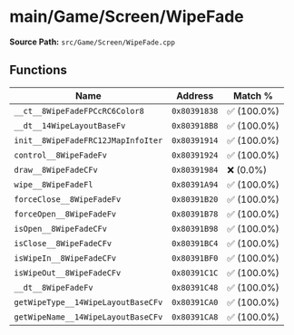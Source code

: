 # main/Game/Screen/WipeFade

**Source Path:** `src/Game/Screen/WipeFade.cpp`

## Functions

| Name | Address | Match % |
|------|---------|---------|
| `__ct__8WipeFadeFPCcRC6Color8` | `0x80391838` | :white_check_mark: (100.0%) |
| `__dt__14WipeLayoutBaseFv` | `0x803918B8` | :white_check_mark: (100.0%) |
| `init__8WipeFadeFRC12JMapInfoIter` | `0x80391914` | :white_check_mark: (100.0%) |
| `control__8WipeFadeFv` | `0x80391924` | :white_check_mark: (100.0%) |
| `draw__8WipeFadeCFv` | `0x80391984` | :x: (0.0%) |
| `wipe__8WipeFadeFl` | `0x80391A94` | :white_check_mark: (100.0%) |
| `forceClose__8WipeFadeFv` | `0x80391B20` | :white_check_mark: (100.0%) |
| `forceOpen__8WipeFadeFv` | `0x80391B78` | :white_check_mark: (100.0%) |
| `isOpen__8WipeFadeCFv` | `0x80391B98` | :white_check_mark: (100.0%) |
| `isClose__8WipeFadeCFv` | `0x80391BC4` | :white_check_mark: (100.0%) |
| `isWipeIn__8WipeFadeCFv` | `0x80391BF0` | :white_check_mark: (100.0%) |
| `isWipeOut__8WipeFadeCFv` | `0x80391C1C` | :white_check_mark: (100.0%) |
| `__dt__8WipeFadeFv` | `0x80391C48` | :white_check_mark: (100.0%) |
| `getWipeType__14WipeLayoutBaseCFv` | `0x80391CA0` | :white_check_mark: (100.0%) |
| `getWipeName__14WipeLayoutBaseCFv` | `0x80391CA8` | :white_check_mark: (100.0%) |